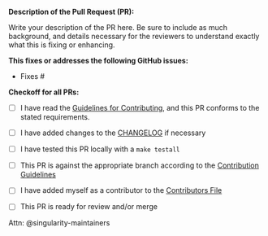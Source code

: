 **Description of the Pull Request (PR):**

Write your description of the PR here. Be sure to include as much background,
and details necessary for the reviewers to understand exactly what this is
fixing or enhancing.


**This fixes or addresses the following GitHub issues:**

- Fixes #


**Checkoff for all PRs:**

- [ ] I have read the [Guidelines for Contributing](../CONTRIBUTING.md), and this PR conforms to the stated requirements.
- [ ] I have added changes to the [CHANGELOG](../CHANGELOG.md) if necessary
- [ ] I have tested this PR locally with a `make testall`
- [ ] This PR is against the appropriate branch according to the [Contribution Guidelines](../CONTRIBUTING.md)
- [ ] I have added myself as a contributor to the [Contributors File](../CONTRIBUTORS.md)
- [ ] This PR is ready for review and/or merge


Attn: @singularity-maintainers
